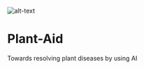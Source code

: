 ![alt-text](https://static.tutsplus.com/assets/favicon-9e8b377989d9949ad1003dc5298cd8ef.png)
# Plant-Aid

Towards resolving plant diseases by using AI
